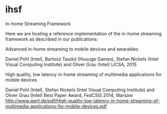 # ihsf
In-home Streaming Framework

Here we are hosting a reference implementation of the in-home streaming framework as described in our publications:
 
Advanced in-home streaming to mobile devices and wearables

Daniel Pohl (Intel), Bartosz Taudul (Huuuge Games), Stefan Nickels (Intel Visual Computing Institute) and Oliver Grau (Intel) 
IJCSA, 2015 

 
High quality, low latency in-home streaming of multimedia applications for mobile devices

Daniel Pohl (Intel), Stefan Nickels (Intel Visual Computing Institute) and Oliver Grau (Intel) 
Best Paper Award, FedCSIS 2014, Warsaw
http://www.qwrt.de/pdf/High-quality-low-latency-in-home-streaming-of-multimedia-applications-for-mobile-devices.pdf
